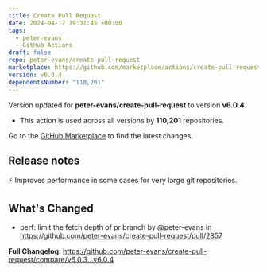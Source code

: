 ```yaml
---
title: Create Pull Request
date: 2024-04-17 19:31:45 +00:00
tags:
  - peter-evans
  - GitHub Actions
draft: false
repo: peter-evans/create-pull-request
marketplace: https://github.com/marketplace/actions/create-pull-request
version: v6.0.4
dependentsNumber: "110,201"
---
```



Version updated for **peter-evans/create-pull-request** to version **v6.0.4**.
- This action is used across all versions by **110,201** repositories.

Go to the [GitHub Marketplace](https://github.com/marketplace/actions/create-pull-request) to find the latest changes.

## Release notes

⚡ Improves performance in some cases for very large git repositories.

## What's Changed
* perf: limit the fetch depth of pr branch by @peter-evans in https://github.com/peter-evans/create-pull-request/pull/2857


**Full Changelog**: https://github.com/peter-evans/create-pull-request/compare/v6.0.3...v6.0.4
